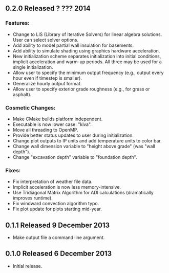 0.2.0 Released ? ??? 2014
-------------------------

### Features:
* Change to LIS (Library of Iterative Solvers) for linear algebra solutions. 
  User can select solver options.
* Add ability to model partial wall insulation for basements.
* Add ability to simulate shading using graphics hardware acceleration.
* New initialization scheme separates initialization into initial conditions, 
  implicit acceleration and warm-up periods. All three may be used for a single 
  initialization.
* Allow user to specify the minimum output frequency (e.g., output every hour 
  even if timestep is smaller). 
* Generalize hourly output format.
* Allow user to specify exterior grade roughness (e.g., for grass or asphalt).

### Cosmetic Changes:
* Make CMake builds platform independent.
* Executable is now lower case: "kiva".
* Move all threading to OpenMP.
* Provide better status updates to user during initialization.
* Change plot outputs to IP units and add temperature units to color bar.
* Change wall dimension variable to "height above grade" (was "wall depth").
* Change "excavation depth" variable to "foundation depth".

### Fixes:
* Fix interpretation of weather file data.
* Implicit acceleration is now less memory-intensive.
* Use Tridiagonal Matrix Algorithm for ADI calculations (dramatically improves runtime).
* Fix windward convection algorithm typo.
* Fix plot update for plots starting mid-year.

0.1.1 Released 9 December 2013
------------------------------
* Make output file a command line argument.

0.1.0 Released 6 December 2013
------------------------------
* Initial release.